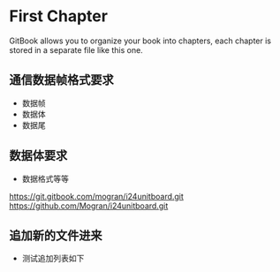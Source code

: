 # First Chapter

GitBook allows you to organize your book into chapters, each chapter is stored in a separate file like this one.

## 通信数据帧格式要求
- 数据帧
- 数据体
- 数据尾

## 数据体要求
- 数据格式等等

https://git.gitbook.com/mogran/i24unitboard.git
https://github.com/Mogran/i24unitboard.git


## 追加新的文件进来
- 测试追加列表如下

